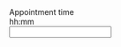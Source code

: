 
<div class="usa-form-group">
  <label class="usa-label" id="appointment-time-label" for="appointment-time"
    >Appointment time</label
  >
  <div class="usa-hint" id="appointment-time-hint">hh:mm</div>
  <div class="usa-time-picker">
    <input
      class="usa-input"
      id="appointment-time"
      name="appointment-time"
      aria-describedby="appointment-time-label appointment-time-hint"
    />
  </div>
</div>